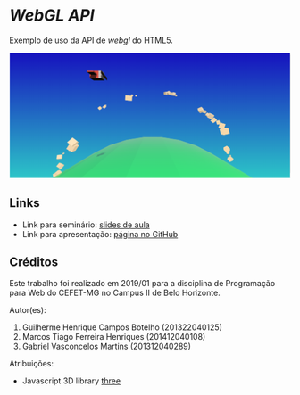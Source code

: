 # _WebGL API_

Exemplo de uso da API de _webgl_ do HTML5.

![](images/screenshot.png)


## Links

- Link para seminário: [slides de aula][slides]
- Link para apresentação: [página no GitHub][slide]

## Créditos

Este trabalho foi realizado em 2019/01 para a disciplina de Programação para Web do CEFET-MG no Campus II de Belo Horizonte.

Autor(es):

1. Guilherme Henrique Campos Botelho (201322040125)
2. Marcos Tiago Ferreira Henriques (201412040108)
3. Gabriel Vasconcelos Martins (201312040289)

Atribuições:

- Javascript 3D library [three]

[slides]: https://fegemo.github.io/cefet-web/classes/js5/#51
[slide]: https://marcostiagofh.github.io/seminario-apresentacao-impressjs/
[three]: https://threejs.org/